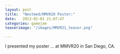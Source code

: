 ```yaml
---
layout: post
title:  "Nextmed/MMVR20 Poster:"
date:   2013-02-01 21:07:47
categories: gamejam
teaserimage: "/images/MMVR21_teaser.png"

---
```


I presented my poster ... at MMVR20 in San Diego, CA.


